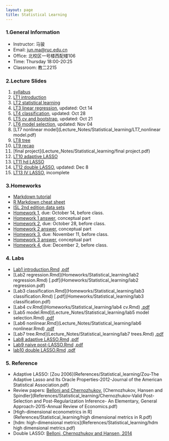 ```yaml
---
layout: page
title: Statistical Learning
---
```


### 1.General Information
* Instructor: 马骏
* Email: jun.ma@ruc.edu.cn
* Office: 北校区一号楼西配楼106
* Time: Thursday 18:00-20:25
* Classroom: 教二2215


### 2.Lecture Slides
1. [syllabus](https://ruc-econ.github.io/Lecture_Notes/Statistical_learning/syllabus_ML.pdf)
2. [LT1 introduction](https://ruc-econ.github.io/Lecture_Notes/Statistical_learning/LT_1_intro(1).pdf)
3. [LT2 statistical learning](https://ruc-econ.github.io/Lecture_Notes/Statistical_learning/LT2_stat_learning.pdf)
4. [LT3 linear regression](Lecture_Notes/Statistical_learning/LT3_regression_oct14.pdf), updated: Oct 14
5. [LT4 classification](Lecture_Notes/Statistical_learning/LT4_classification_oct28.pdf), updated: Oct 28
6. [LT5 cv and bootstrap](Lecture_Notes/Statistical_learning/LT5_resampling_oct21.pdf), updated: Oct 21
7. [LT6 model selection](Lecture_Notes/Statistical_learning/LT6_model_selection_nov04.pdf), updated: Nov 04
8. [LT7 nonlinear model](Lecture_Notes/Statistical_learning/LT7_nonlinear model.pdf)
9. [LT8 tree](Lecture_Notes/Statistical_learning/LT8_tree.pdf)
10. [LT9 recap](Lecture_Notes/Statistical_learning/LT9_recap.pdf)
11. [final project](Lecture_Notes/Statistical_learning/final project.pdf)
12. [LT10 adaptive LASSO](Lecture_Notes/Statistical_learning/LT10_LASSO.pdf)
13. [LT11 hd LASSO](Lecture_Notes/Statistical_learning/LT11_hd_LASSO.pdf)
14. [LT12 double LASSO](Lecture_Notes/Statistical_learning/LT12_double_LASSO_dec8.pdf), updated: Dec 8
15. [LT13 IV LASSO](Lecture_Notes/Statistical_learning/LT13_LASSO_IV.pdf), incomplete

### 3.Homeworks
* [Markdown tutorial](https://www.markdowntutorial.com/zh-cn/)
* [R Markdown cheat sheet](https://www.rstudio.com/wp-content/uploads/2015/02/rmarkdown-cheatsheet.pdf)
* [ISL 2nd edition data sets](Homeworks/Statistical_learning/ALL+CSV+FILES+-+2nd+Edition+-+corrected.zip)
* [Homework 1](Homeworks/Statistical_learning/HW1.pdf), due: October 14, before class.
* [Homework 1 answer](Homeworks/Statistical_learning/HW1_conceptual_answer.pdf), conceptual part
* [Homework 2](Homeworks/Statistical_learning/HW2.pdf), due: October 28, before class.
* [Homework 2 answer](Homeworks/Statistical_learning/HW2_answer.pdf), conceptual part
* [Homework 3](Homeworks/Statistical_learning/HW3.pdf), due: November 11, before class.
* [Homework 3 answer](Homeworks/Statistical_learning/HW3_answer.pdf), conceptual part
* [Homework 4](Homeworks/Statistical_learning/HW4.pdf), due: December 2, before class.

### 4. Labs
* [Lab1 introduction.Rmd](Homeworks/Statistical_learning/Lab_1_intro.Rmd) [.pdf](Homeworks/Statistical_learning/Lab_1_intro.pdf)
* [Lab2 regression.Rmd](Homeworks/Statistical_learning/lab2 regression.Rmd) [.pdf](Homeworks/Statistical_learning/lab2 regression.pdf)
* [Lab3 classification.Rmd](Homeworks/Statistical_learning/lab3 classification.Rmd) [.pdf](Homeworks/Statistical_learning/lab3 classification.pdf)
* [Lab4 cv.Rmd](Homeworks/Statistical_learning/lab4 cv.Rmd) [.pdf](Homeworks/Statistical_learning/lab4-cv.pdf)
* [Lab5 model.Rmd](Lecture_Notes/Statistical_learning/lab5 model selection.Rmd) [.pdf](Lecture_Notes/Statistical_learning/lab5-model-selection.pdf)
* [Lab6 nonlinear.Rmd](Lecture_Notes/Statistical_learning/lab6 nonlinear.Rmd) [.pdf](Lecture_Notes/Statistical_learning/lab6-nonlinear.pdf)
* [Lab7 tree.Rmd](Lecture_Notes/Statistical_learning/lab7 trees.Rmd) [.pdf](Lecture_Notes/Statistical_learning/lab7-trees.pdf)
* [Lab8 adaptive LASSO.Rmd](Lecture_Notes/Statistical_learning/lab8_adaptive_LASSO.Rmd) [.pdf](Lecture_Notes/Statistical_learning/lab8_adaptive_LASSO.pdf)
* [Lab9 naive post-LASSO.Rmd](Lecture_Notes/Statistical_learning/lab9_Post_LASSO.Rmd) [.pdf](Lecture_Notes/Statistical_learning/lab9_Post_LASSO.pdf)
* [lab10 double LASSO.Rmd](Lecture_Notes/Statistical_learning/lab10_double_LASSO.Rmd) [.pdf](Lecture_Notes/Statistical_learning/lab10_double_LASSO.pdf)

### 5. Reference
* Adaptive LASSO: [Zou 2006](References/Statistical_learning/Zou-The Adaptive Lasso and Its Oracle Properties-2012-Journal of the American Statistical Association.pdf)
* Review papers: [Belloni and Chernozhukov](References/Statistical_learning/LASSO_LectureNotes_AfterFinal_ArXiV.pdf), [Chernozhukov, Hansen and Spindler](References/Statistical_learning/Chernozhukov-Valid Post-Selection and Post-Regularization Inference- An Elementary, General Approach-2015-Annual Review of Economics.pdf)
* [High-dimensional econometrics in R](References/Statistical_learning/high dimensional metrics in R.pdf)
* [hdm: high-dimensional metrics](References/Statistical_learning/hdm high dimensional metrics.pdf)
* Double LASSO: [Belloni, Chernozhukov and Hansen, 2014](References/Statistical_learning/belloni2013.pdf)
